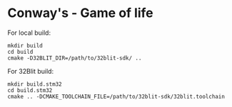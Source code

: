 # Conway's - Game of life

For local build:
```
mkdir build
cd build
cmake -D32BLIT_DIR=/path/to/32blit-sdk/ ..
```

For 32Blit build:
```
mkdir build.stm32
cd build.stm32
cmake .. -DCMAKE_TOOLCHAIN_FILE=/path/to/32blit-sdk/32blit.toolchain
```
